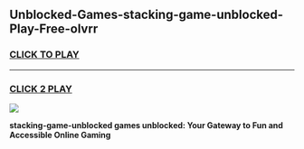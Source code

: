 
## Unblocked-Games-stacking-game-unblocked-Play-Free-olvrr
<h3>
<a href="https://premium76.site?title=stacking-game-unblocked&ref=10A">CLICK TO PLAY</a></h3>
<hr>

<h3>
<a href="https://premium76.site?title=stacking-game-unblocked&ref=10A">CLICK 2 PLAY</a>
  
</h3>

<a href="https://premium76.site?title=stacking-game-unblocked&ref=10A"><img src="https://clearcache.store/games.png"></a>


**stacking-game-unblocked games unblocked: Your Gateway to Fun and Accessible Online Gaming**
